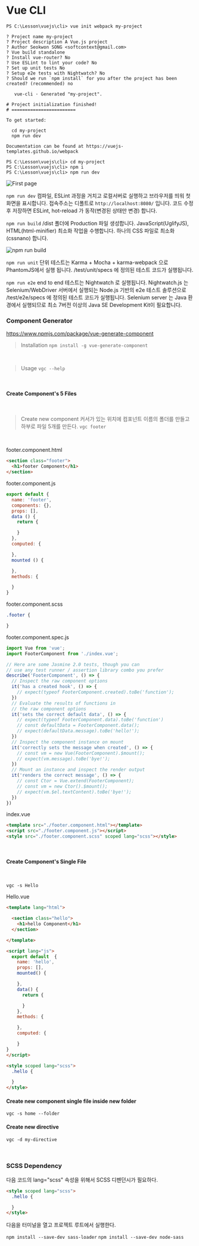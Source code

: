 # Vue CLI

```
PS C:\Lesson\vuejs\cli> vue init webpack my-project

? Project name my-project
? Project description A Vue.js project
? Author Seokwon SONG <softcontext@gmail.com>
? Vue build standalone
? Install vue-router? No
? Use ESLint to lint your code? No
? Set up unit tests No
? Setup e2e tests with Nightwatch? No
? Should we run `npm install` for you after the project has been created? (recommended) no

   vue-cli · Generated "my-project".

# Project initialization finished!
# ========================

To get started:

  cd my-project
  npm run dev

Documentation can be found at https://vuejs-templates.github.io/webpack

PS C:\Lesson\vuejs\cli> cd my-project
PS C:\Lesson\vuejs\cli> npm i
PS C:\Lesson\vuejs\cli> npm run dev
```

![First page](./img/vue-cli-first-page.png)

`npm run dev`
컴파일, ESLint 과정을 거치고 로컬서버로 실행하고 브라우저를 띄워 첫 화면을 표시합니다.
접속주소는 디폴트로 `http://localhost:8080/` 입니다.
코드 수정후 저장하면 ESLint, hot-reload 가 동작(변경된 상태만 변경) 합니다.

`npm run build`
/dist 폴더에 Production 파일 생성합니다.
JavaScript(UglifyJS), HTML(html-minifier) 최소화 작업을 수행합니다.
하나의 CSS 파일로 최소화(cssnano) 합니다.

![npm run build](./img/npm-run-build.png)

`npm run unit`
단위 테스트는 Karma + Mocha + karma-webpack 으로 PhantomJS에서 실행 됩니다.
/test/unit/specs 에 정의된 테스트 코드가 실행됩니다.

`npm run e2e`
end to end 테스트는 Nightwatch 로 실행됩니다.
Nightwatch.js 는 Selenium/WebDriver 서버에서 실행되는 Node.js 기반의 e2e 테스트 솔루션으로 /test/e2e/specs 에 정의된 테스트 코드가 실행됩니다.
Selenium server 는 Java 환경에서 실행되므로 최소 7버전 이상의 Java SE Development Kit이 필요합니다.
<br>

### Component Generator
https://www.npmjs.com/package/vue-generate-component
<br>

> Installation
`npm install -g vue-generate-component`

<br>

> Usage
`vgc --help`

<br>

#### Create Component's 5 Files
<br>

> Create new component
커서가 있는 위치에 컴포넌트 이름의 폴더를 만들고 하부로 파일 5개를 만든다.
`vgc footer`

<br>

footer.component.html

```html
<section class="footer">
  <h1>footer Component</h1>
</section>
```


footer.component.js

```JavaScript
export default {
  name: 'footer',
  components: {},
  props: [],
  data () {
    return {

    }
  },
  computed: {

  },
  mounted () {

  },
  methods: {

  }
}
```

footer.component.scss

```scss
.footer {

}
```

footer.component.spec.js

```JavaScript
import Vue from 'vue';
import FooterComponent from './index.vue';

// Here are some Jasmine 2.0 tests, though you can
// use any test runner / assertion library combo you prefer
describe('FooterComponent', () => {
  // Inspect the raw component options
  it('has a created hook', () => {
    // expect(typeof FooterComponent.created).toBe('function');
  })
  // Evaluate the results of functions in
  // the raw component options
  it('sets the correct default data', () => {
    // expect(typeof FooterComponent.data).toBe('function')
    // const defaultData = FooterComponent.data();
    // expect(defaultData.message).toBe('hello!');
  })
  // Inspect the component instance on mount
  it('correctly sets the message when created', () => {
    // const vm = new Vue(FooterComponent).$mount();
    // expect(vm.message).toBe('bye!');
  })
  // Mount an instance and inspect the render output
  it('renders the correct message', () => {
    // const Ctor = Vue.extend(FooterComponent);
    // const vm = new Ctor().$mount();
    // expect(vm.$el.textContent).toBe('bye!');
  })
})
```

index.vue

```html
<template src="./footer.component.html"></template>
<script src="./footer.component.js"></script>
<style src="./footer.component.scss" scoped lang="scss"></style>
```
<br>

#### Create Component's Single File
<br>

`vgc -s Hello`

Hello.vue

```html
<template lang="html">

  <section class="hello">
    <h1>hello Component</h1>
  </section>

</template>

<script lang="js">
  export default  {
    name: 'hello',
    props: [],
    mounted() {

    },
    data() {
      return {

      }
    },
    methods: {

    },
    computed: {

    }
}
</script>

<style scoped lang="scss">
  .hello {

  }
</style>
```

#### Create new component single file inside new folder

`vgc -s home --folder`

#### Create new directive

`vgc -d my-directive`

<br>

### SCSS Dependency

다음 코드의 lang="scss" 속성을 위해서 SCSS 디펜던시가 필요하다.

```html
<style scoped lang="scss">
  .hello {

  }
</style>
```

다음을 터미널을 열고 프로젝트 루트에서 실행한다.

`npm install --save-dev sass-loader`
`npm install --save-dev node-sass`
